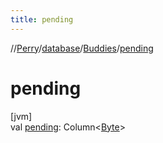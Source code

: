 ```yaml
---
title: pending
---
```

//[Perry](../../../index.html)/[database](../index.html)/[Buddies](index.html)/[pending](pending.html)



# pending



[jvm]\
val [pending](pending.html): Column<[Byte](https://kotlinlang.org/api/latest/jvm/stdlib/kotlin/-byte/index.html)>





